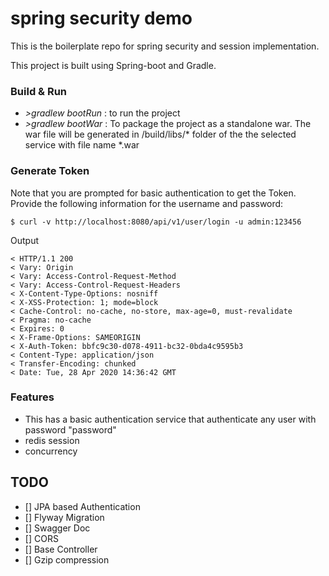 # spring security demo

This is the boilerplate repo for spring security and session implementation.

This project is built using Spring-boot and Gradle.

### Build & Run

- *>gradlew bootRun* : to run the project 
- *>gradlew bootWar* : To package the project as a standalone war. The war file will be generated in /build/libs/* folder of the the selected service with file name *.war

### Generate Token

Note that you are prompted for basic authentication to get the Token. Provide the following information for the username and password:

```
$ curl -v http://localhost:8080/api/v1/user/login -u admin:123456
```

Output 

```
< HTTP/1.1 200 
< Vary: Origin
< Vary: Access-Control-Request-Method
< Vary: Access-Control-Request-Headers
< X-Content-Type-Options: nosniff
< X-XSS-Protection: 1; mode=block
< Cache-Control: no-cache, no-store, max-age=0, must-revalidate
< Pragma: no-cache
< Expires: 0
< X-Frame-Options: SAMEORIGIN
< X-Auth-Token: bbfc9c30-d078-4911-bc32-0bda4c9595b3
< Content-Type: application/json
< Transfer-Encoding: chunked
< Date: Tue, 28 Apr 2020 14:36:42 GMT
```

### Features  

- This has a basic authentication service that authenticate any user with password "password"
- redis session 
- concurrency 

## TODO

- [] JPA based Authentication
- [] Flyway Migration
- [] Swagger Doc
- [] CORS 
- [] Base Controller 
- [] Gzip compression 

